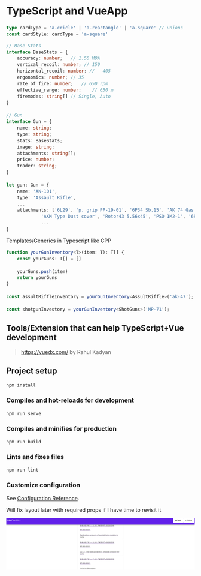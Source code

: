 # TypeScript and VueApp

```ts
type cardType = 'a-cricle' | 'a-reactangle' | 'a-square' // unions
const cardStyle: cardType = 'a-square'
```

```ts
// Base Stats
interface BaseStats = {
    accuracy: number;	// 1.56 MOA
    vertical_recoil: number; // 150
    horizontal_recoil: number; //	405
    ergonomics: number;	// 35
    rate_of_fire: number;	// 650 rpm
    effective_range: number; 	// 650 m
    firemodes: string[]	// Single, Auto
}

// Gun 
interface Gun = {
    name: string;
    type: string;
    stats: BaseStats;
    image: string;
    attachments: string[];
    price: number;
    trader: string;
}

let gun: Gun = {
    name: 'AK-101',
    type: 'Assault Rifle',
    ...
    attachments: ['6L29', 'p. grip PP-19-01', '6P34 Sb.15', 'AK 74 Gas tube',
             'AKM Type Dust cover', 'Rotor43 5.56x45', 'PSO 1M2-1', '6P20 Sb.2', 'RP-1'],
             ...
}
```

Templates/Generics in Typescript like CPP

```ts
function yourGunInventory<T>(item: T): T[] {
    const yourGuns: T[] = []

    yourGuns.push(item)
    return yourGuns
}

const assultRiffleInventory = yourGunInventory<AssultRiffle>('ak-47');

const shotgunInvestory = yourGunInventory<ShotGuns>('MP-71');
```

## Tools/Extension that can help TypeScript+Vue development
> https://vuedx.com/ by Rahul Kadyan

## Project setup
```
npm install
```

### Compiles and hot-reloads for development
```
npm run serve
```

### Compiles and minifies for production
```
npm run build
```

### Lints and fixes files
```
npm run lint
```

### Customize configuration
See [Configuration Reference](https://cli.vuejs.org/config/).

Will fix layout later with required props if I have time to revisit it

![about](./about.png)